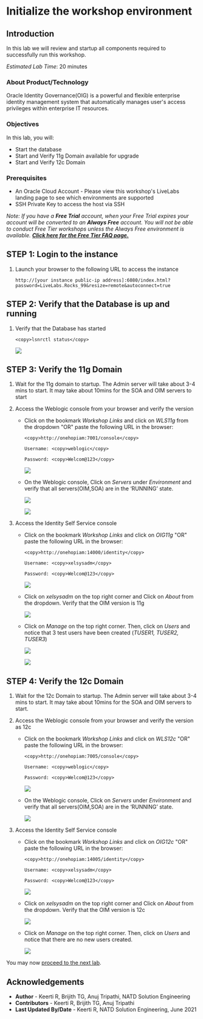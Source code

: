 # Initialize the workshop environment

## Introduction

In this lab we will review and startup all components required to successfully run this workshop.

*Estimated Lab Time*: 20 minutes

### About Product/Technology
Oracle Identity Governance(OIG) is a powerful and flexible enterprise identity management system that automatically manages user's access privileges within enterprise IT resources.

### Objectives

In this lab, you will:
* Start the database
* Start and Verify 11g Domain available for upgrade
* Start and Verify 12c Domain

### Prerequisites

* An Oracle Cloud Account - Please view this workshop's LiveLabs landing page to see which environments are supported
* SSH Private Key to access the host via SSH

*Note: If you have a **Free Trial** account, when your Free Trial expires your account will be converted to an **Always Free** account. You will not be able to conduct Free Tier workshops unless the Always Free environment is available. **[Click here for the Free Tier FAQ page.](https://www.oracle.com/cloud/free/faq.html)***

## **STEP 1:** Login to the instance

1. Launch your browser to the following URL to access the instance

    ```
    http://[your instance public-ip address]:6080/index.html?password=LiveLabs.Rocks_99&resize=remote&autoconnect=true
    ```

## **STEP 2:** Verify that the Database is up and running

1. Verify that the Database has started

    ```
    <copy>lsnrctl status</copy>
    ```

    ![](images/1-db-status.png)

## **STEP 3:** Verify the 11g Domain

1. Wait for the 11g domain to startup. The Admin server will take about 3-4 mins to start. It may take about 10mins for the SOA and OIM servers to start

2. Access the Weblogic console from your browser and verify the version

    - Click on the bookmark *Workshop Links* and click on *WLS11g* from the dropdown "OR" paste the following URL in the browser:

        ```
        <copy>http://onehopiam:7001/console</copy>
        ```
        ```
        Username: <copy>weblogic</copy>
        ```
        ```
        Password: <copy>Welcom@123</copy>
        ```

        ![](images/2-weblogic-console.png)

    - On the Weblogic console, Click on *Servers* under *Environment* and verify that all servers(OIM,SOA) are in the ‘RUNNING’ state.

        ![](images/3-weblogic-servers.png)

        ![](images/4-weblogic-servers.png)

3. Access the Identity Self Service console

    - Click on the bookmark *Workshop Links* and click on *OIG11g* "OR" paste the following URL in the browser:

        ```
        <copy>http://onehopiam:14000/identity</copy>
        ```
        ```
        Username: <copy>xelsysadm</copy>
        ```
        ```
        Password: <copy>Welcom@123</copy>
        ```

        ![](images/5-identity-console.png)

    - Click on *xelsysadm* on the top right corner and Click on *About* from the dropdown. Verify that the OIM version is 11g

        ![](images/6-identity-console.png)

    - Click on *Manage* on the top right corner. Then, click on *Users* and notice that 3 test users have been created (*TUSER1, TUSER2, TUSER3*)

        ![](images/7-users.png)

        ![](images/8-users.png)

## **STEP 4:** Verify the 12c Domain

1. Wait for the 12c Domain to startup. The Admin server will take about 3-4 mins to start. It may take about 10mins for the SOA and OIM servers to start.

2. Access the Weblogic console from your browser and verify the version as 12c

    - Click on the bookmark *Workshop Links* and click on *WLS12c* "OR" paste the following URL in the browser:

        ```
        <copy>http://onehopiam:7005/console</copy>
        ```
        ```
        Username: <copy>weblogic</copy>
        ```
        ```
        Password: <copy>Welcom@123</copy>
        ```

        ![](images/9-weblogic12c.png)

    - On the Weblogic console, Click on *Servers* under *Environment* and verify that all servers(OIM,SOA) are in the ‘RUNNING’ state.

        ![](images/10-weblogic12c.png)

3. Access the Identity Self Service console

    - Click on the bookmark *Workshop Links* and click on *OIG12c* "OR" paste the following URL in the browser:

        ```
        <copy>http://onehopiam:14005/identity</copy>
        ```
        ```
        Username: <copy>xelsysadm</copy>
        ```
        ```
        Password: <copy>Welcom@123</copy>
        ```

        ![](images/11-oim12c.png)

    - Click on *xelsysadm* on the top right corner and Click on *About* from the dropdown. Verify that the OIM version is 12c

        ![](images/12-oim12c.png)

    - Click on *Manage* on the top right corner. Then, click on *Users* and notice that there are no new users created.

        ![](images/13-oim12c.png)

You may now [proceed to the next lab](#next).

## Acknowledgements
* **Author** - Keerti R, Brijith TG, Anuj Tripathi, NATD Solution Engineering
* **Contributors** -  Keerti R, Brijith TG, Anuj Tripathi
* **Last Updated By/Date** - Keerti R, NATD Solution Engineering, June 2021
